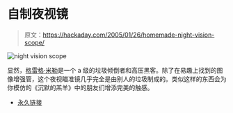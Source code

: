 # 自制夜视镜

> 原文：<https://hackaday.com/2005/01/26/homemade-night-vision-scope/>

![night vision scope](img/ecc3f7a71d8a7726266badb96921166c.png)

显然，[格雷格·米勒](http://www.angelfire.com/80s/sixmhz/index.html)是一个 a 级的垃圾倾倒者和高压黑客。除了在易趣上找到的图像增强管，这个夜视瞄准镜几乎完全是由别人的垃圾制成的。类似这样的东西会为你模仿的《沉默的羔羊》中的朋友们增添完美的触感。

*   [永久链接](http://www.angelfire.com/80s/sixmhz/infrared.html)